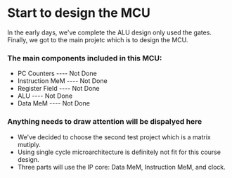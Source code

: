 # Start to design the MCU
In the early days, we've complete the ALU design only used the gates. Finally, we got to the main projetc which is to design the MCU.
### The main components included in this MCU:
* PC Counters ---- Not Done
* Instruction MeM ---- Not Done
* Register Field ---- Not Done
* ALU ---- Not Done
* Data MeM ---- Not Done
### Anything needs to draw attention will be dispalyed here
* We've decided to choose the second test project which is a matrix mutiply.
* Using single cycle microarchitecture is definitely not fit for this course design. 
* Three parts will use the IP core: Data MeM, Instruction MeM, and clock.
